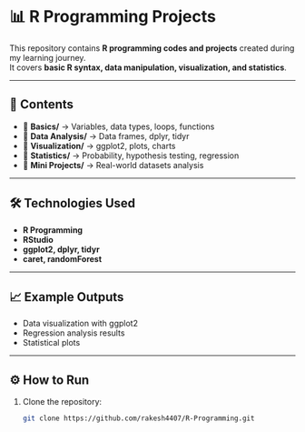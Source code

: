 # 📊 R Programming Projects

This repository contains **R programming codes and projects** created during my learning journey.  
It covers **basic R syntax, data manipulation, visualization, and statistics**.

---

## 📌 Contents
- 📂 **Basics/** → Variables, data types, loops, functions  
- 📂 **Data Analysis/** → Data frames, dplyr, tidyr  
- 📂 **Visualization/** → ggplot2, plots, charts  
- 📂 **Statistics/** → Probability, hypothesis testing, regression  
- 📂 **Mini Projects/** → Real-world datasets analysis  

---

## 🛠️ Technologies Used
- **R Programming**
- **RStudio**
- **ggplot2, dplyr, tidyr**
- **caret, randomForest**

---

## 📈 Example Outputs
- Data visualization with ggplot2  
- Regression analysis results  
- Statistical plots  

---

## ⚙️ How to Run
1. Clone the repository:
   ```bash
   git clone https://github.com/rakesh4407/R-Programming.git

